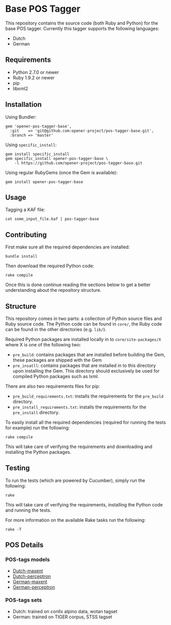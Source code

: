 # Base POS Tagger

This repository contains the source code (both Ruby and Python) for the base
POS tagger. Currently this tagger supports the following languages:

* Dutch
* German

## Requirements

* Python 2.7.0 or newer
* Ruby 1.9.2 or newer
* pip
* libxml2

## Installation

Using Bundler:

    gem 'opener-pos-tagger-base',
      :git    => 'git@github.com:opener-project/pos-tagger-base.git',
      :branch => 'master'

Using `specific_install`:

    gem install specific_install
    gem specific_install opener-pos-tagger-base \
        -l https://github.com/opener-project/pos-tagger-base.git

Using regular RubyGems (once the Gem is available):

    gem install opener-pos-tagger-base

## Usage

Tagging a KAF file:

    cat some_input_file.kaf | pos-tagger-base

## Contributing

First make sure all the required dependencies are installed:

    bundle install

Then download the required Python code:

    rake compile

Once this is done continue reading the sections below to get a better
understanding about the repository structure.

## Structure

This repository comes in two parts: a collection of Python source files and
Ruby source code. The Python code can be found in `core/`, the Ruby code can be
found in the other directories (e.g. `lib/`).

Required Python packages are installed locally in to `core/site-packages/X`
where X is one of the following two:

* `pre_build`: contains packages that are installed before building the Gem,
  these packages are shipped with the Gem
* `pre_insatll`: contains packages that are installed in to this directory upon
  installing the Gem. This directory should exclusively be used for compiled
  Python packages such as lxml.

There are also two requirements files for pip:

* `pre_build_requirements.txt`: installs the requirements for the `pre_build`
  directory.
* `pre_install_requirements.txt`: installs the requirements for the
  `pre_install` directory.

To easily install all the required dependencies (required for running the tests
for example) run the following:

    rake compile

This will take care of verifying the requirements and downloading and
installing the Python packages.

## Testing

To run the tests (which are powered by Cucumber), simply run the following:

    rake

This will take care of verifying the requirements, installing the Python code
and running the tests.

For more information on the available Rake tasks run the following:

    rake -T

## POS Details

### POS-tags models

* [Dutch-maxent](http://opennlp.sourceforge.net/models-1.5/nl-pos-maxent.bin)
* [Dutch-perceptron](http://opennlp.sourceforge.net/models-1.5/nl-pos-perceptron.bin)
* [German-maxent](http://opennlp.sourceforge.net/models-1.5/de-pos-maxent.bin)
* [German-perceptron](http://opennlp.sourceforge.net/models-1.5/de-pos-perceptron.bin)

### POS-tags sets

* Dutch: trained on conllx alpino data, wotan tagset
* German: trained on TIGER corpus, STSS tagset
